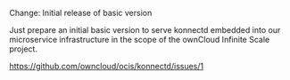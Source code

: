Change: Initial release of basic version

Just prepare an initial basic version to serve konnectd embedded into our
microservice infrastructure in the scope of the ownCloud Infinite Scale
project.

https://github.com/owncloud/ocis/konnectd/issues/1
